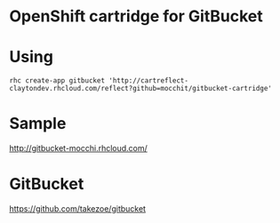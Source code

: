 # OpenShift cartridge for GitBucket

# Using
```
rhc create-app gitbucket 'http://cartreflect-claytondev.rhcloud.com/reflect?github=mocchit/gitbucket-cartridge'
```

# Sample
<http://gitbucket-mocchi.rhcloud.com/>

# GitBucket
<https://github.com/takezoe/gitbucket>
